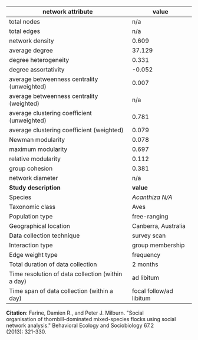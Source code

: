 network attribute|value
---|---
total nodes|n/a
total edges|n/a
network density|0.609
average degree|37.129
degree heterogeneity|0.331
degree assortativity|-0.052
average betweenness centrality (unweighted)|0.007
average betweenness centrality (weighted)|n/a
average clustering coefficient (unweighted)|0.781
average clustering coefficient (weighted)|0.079
Newman modularity|0.078
maximum modularity|0.697
relative modularity|0.112
group cohesion|0.381
network diameter|n/a
**Study description**|**value**
Species|*Acanthiza N/A*
Taxonomic class|Aves
Population type|free-ranging
Geographical location|Canberra, Australia
Data collection technique|survey scan
Interaction type|group membership
Edge weight type|frequency
Total duration of data collection|2 months
Time resolution of data collection (within a day)|ad libitum
Time span of data collection (within a day)|focal follow/ad libitum
**Citation**: Farine, Damien R., and Peter J. Milburn. "Social <br> organisation of thornbill-dominated mixed-species flocks using social <br> network analysis." Behavioral Ecology and Sociobiology 67.2 <br> (2013): 321-330.